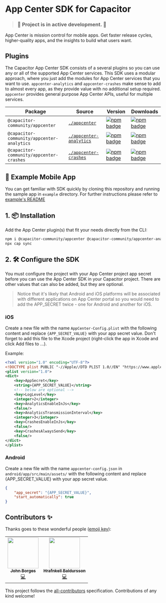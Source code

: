 # App Center SDK for Capacitor

> ### :rotating_light: Project is in active development. :rotating_light:

App Center is mission control for mobile apps. Get faster release cycles, higher-quality apps, and the insights to build what users want.

## Plugins

The Capacitor App Center SDK consists of a several plugins so you can use any or all of the supported App Center services. This SDK uses a modular approach, where you just add the modules for App Center services that you want to use. `appcenter-analytics` and `appcenter-crashes` make sense to add to almost every app, as they provide value with no additional setup required. `appcenter` provides general purpose App Center APIs, useful for multiple services.

| Package | Source | Version | Downloads |
| --- | --- | --- | --- |
| `@capacitor-community/appcenter` | [`./appcenter`](https://github.com/capacitor-community/appcenter-sdk-capacitor/tree/master/appcenter) | [![npm badge](https://img.shields.io/npm/v/@capacitor-community/appcenter?style=flat-square)](https://www.npmjs.com/package/@capacitor-community/appcenter) | [![npm badge](https://img.shields.io/npm/dw/@capacitor-community/appcenter?style=flat-square)](https://www.npmjs.com/package/@capacitor-community/appcenter)
| `@capacitor-community/appcenter-analytics` | [`./appcenter-analytics`](https://github.com/capacitor-community/appcenter-sdk-capacitor/tree/master/appcenter-analytics) | [![npm badge](https://img.shields.io/npm/v/@capacitor-community/appcenter-analytics?style=flat-square)](https://www.npmjs.com/package/@capacitor-community/appcenter-analytics) | [![npm badge](https://img.shields.io/npm/dw/@capacitor-community/appcenter-analytics?style=flat-square)](https://www.npmjs.com/package/@capacitor-community/appcenter-analytics)
| `@capacitor-community/appcenter-crashes` | [`./appcenter-crashes`](https://github.com/capacitor-community/appcenter-sdk-capacitor/tree/master/appcenter-crashes) | [![npm badge](https://img.shields.io/npm/v/@capacitor-community/appcenter-crashes?style=flat-square)](https://www.npmjs.com/package/@capacitor-community/appcenter-crashes) | [![npm badge](https://img.shields.io/npm/dw/@capacitor-community/appcenter-crashes?style=flat-square)](https://www.npmjs.com/package/@capacitor-community/appcenter-crashes)

## 📱 Example Mobile App

You can get familiar with SDK quickly by cloning this repository and running the sample app in `example` directory. For further instructions please refer to [example's README](example/README.md)

## 1. 📦 Installation

Add the App Center plugin(s) that fit your needs directly from the CLI:

```bash
npm i @capacitor-community/appcenter @capacitor-community/appcenter-analytics @capacitor-community/appcenter-crashes --save-exact
npx cap sync
```

## 2. 🛠 Configure the SDK

You must configure the project with your App Center project app secret before you can use the App Center SDK in your Capacitor project. There are other values that can also be added, but they are optional.

> Notice that it's likely that Android and iOS platforms will be associated with different applications on App Center portal so you would need to add the APP_SECRET twice - one for Android and another for iOS.

### iOS

Create a new file with the name `AppCenter-Config.plist` with the following content and replace `{APP_SECRET_VALUE}` with your app secret value. Don't forget to add this file to the Xcode project (right-click the app in Xcode and click Add files to ...).

Example:

```xml
<?xml version="1.0" encoding="UTF-8"?>
<!DOCTYPE plist PUBLIC "-//Apple//DTD PLIST 1.0//EN" "https://www.apple.com/DTDs/PropertyList-1.0.dtd">
<plist version="1.0">
<dict>
    <key>AppSecret</key>
    <string>{APP_SECRET_VALUE}</string>
    <!-- below are optional -->
    <key>LogLevel</key>
    <integer>2</integer>
    <key>AnalyticsEnableInJs</key>
    <false/>
    <key>AnalyticsTransmissionInterval</key>
    <integer>3</integer>
    <key>CrashesEnableInJs</key>
    <false/>
    <key>CrashesAlwaysSend</key>
    <false/>
</dict>
</plist>
```

### Android

Create a new file with the name `appcenter-config.json` in `android/app/src/main/assets/` with the following content and replace {APP_SECRET_VALUE} with your app secret value.

```json
{
    "app_secret": "{APP_SECRET_VALUE}",
    "start_automatically": true
}
```
## Contributors ✨

Thanks goes to these wonderful people ([emoji key](https://allcontributors.org/docs/en/emoji-key)):

<!-- ALL-CONTRIBUTORS-LIST:START - Do not remove or modify this section -->
<!-- prettier-ignore-start -->
<!-- markdownlint-disable -->
<table>
  <tr>
    <td align="center"><a href="http://johnborg.es"><img src="https://avatars.githubusercontent.com/u/1888122?v=4?s=100" width="100px;" alt=""/><br /><sub><b>John Borges</b></sub></a><br /><a href="https://github.com/capacitor-community/appcenter-sdk-capacitor/commits?author=johnborges" title="Code">💻</a></td>
    <td align="center"><a href="https://hrafnkellbaldurs.com/"><img src="https://avatars.githubusercontent.com/u/5609118?v=4?s=100" width="100px;" alt=""/><br /><sub><b>Hrafnkell Baldursson</b></sub></a><br /><a href="https://github.com/capacitor-community/appcenter-sdk-capacitor/commits?author=hrafnkellbaldurs" title="Code">💻</a></td>
  </tr>
</table>

<!-- markdownlint-restore -->
<!-- prettier-ignore-end -->

<!-- ALL-CONTRIBUTORS-LIST:END -->

This project follows the [all-contributors](https://github.com/all-contributors/all-contributors) specification. Contributions of any kind welcome!